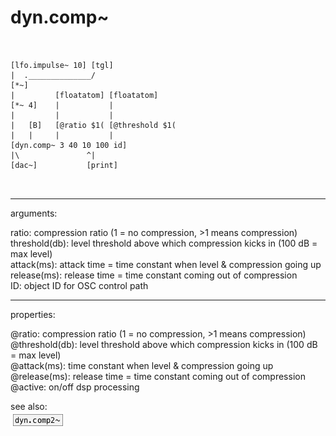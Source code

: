 # dyn.comp~

```


[lfo.impulse~ 10] [tgl]
|  .______________/
[*~]
|         [floatatom] [floatatom]
[*~ 4]    |           |
|         |           |
|   [B]   [@ratio $1( [@threshold $1(
|   |     |           |
[dyn.comp~ 3 40 10 100 id]
|\               ^|
[dac~]           [print]

            
```
---
arguments:

ratio: compression ratio (1 = no compression,
            &gt;1 means compression)<br>
threshold(db): 
            level threshold above which compression kicks in (100 dB = max level)<br>
attack(ms): attack time = time constant
            when level &amp; compression going up<br>
release(ms): release time = time constant
            coming out of compression<br>
ID: object ID for OSC control path<br>

---
properties:

@ratio: compression
            ratio (1 = no compression, &gt;1 means compression)<br>
@threshold(db): level threshold above which compression kicks in (100 dB = max
            level)<br>
@attack(ms): time constant when level &amp; compression going up<br>
@release(ms): release time = time constant coming out of compression<br>
@active: on/off dsp
            processing<br>

see also:<br>
![dyn.comp2~](img/object_dyn.comp2~.png)

